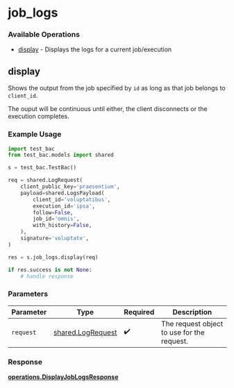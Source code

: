 # job_logs

### Available Operations

* [display](#display) - Displays the logs for a current job/execution

## display

Shows the output from the job specified by `id` as long as that job belongs to `client_id`.

The ouput will be continuous until either, the client disconnects or the execution completes.

### Example Usage

```python
import test_bac
from test_bac.models import shared

s = test_bac.TestBac()

req = shared.LogRequest(
    client_public_key='praesentium',
    payload=shared.LogsPayload(
        client_id='voluptatibus',
        execution_id='ipsa',
        follow=False,
        job_id='omnis',
        with_history=False,
    ),
    signature='voluptate',
)

res = s.job_logs.display(req)

if res.success is not None:
    # handle response
```

### Parameters

| Parameter                                              | Type                                                   | Required                                               | Description                                            |
| ------------------------------------------------------ | ------------------------------------------------------ | ------------------------------------------------------ | ------------------------------------------------------ |
| `request`                                              | [shared.LogRequest](../../models/shared/logrequest.md) | :heavy_check_mark:                                     | The request object to use for the request.             |


### Response

**[operations.DisplayJobLogsResponse](../../models/operations/displayjoblogsresponse.md)**

